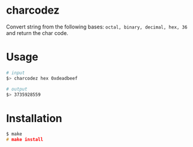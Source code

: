 # charcodez
Convert string from the following bases: `octal, binary, decimal, hex, 36` and return the char code.

# Usage

```bash
# input
$> charcodez hex 0xdeadbeef

# output
$> 3735928559
```

# Installation

```c
$ make
# make install
```
